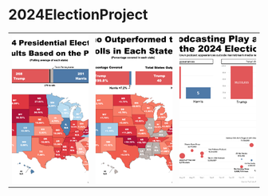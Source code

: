 # 2024ElectionProject

<table>
  <tr>
    <td align="center" valign="top">
      <img src="2024ElectionProject_P1.png" style="height: 300px; object-fit: cover;" />
    </td>
    <td align="center" valign="top">
      <img src="2024ElectionProject_P2.png" style="height: 300px; object-fit: cover;" />
    </td>
    <td align="center" valign="top">
      <img src="2024ElectionProject_P3.png" style="height: 300px; object-fit: cover;" />
    </td>
  </tr>
</table>


